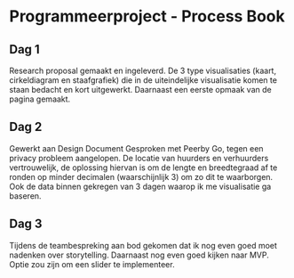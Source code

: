# Programmeerproject - Process Book

## Dag 1
Research proposal gemaakt en ingeleverd. De 3 type visualisaties (kaart, cirkeldiagram en staafgrafiek) die in de uiteindelijke visualisatie komen te staan bedacht en kort uitgewerkt. Daarnaast een eerste opmaak van de pagina gemaakt.

## Dag 2
Gewerkt aan Design Document
Gesproken met Peerby Go, tegen een privacy probleem aangelopen. De locatie van huurders en verhuurders vertrouwelijk, de oplossing hiervan is om de lengte en breedtegraad af te ronden op minder decimalen (waarschijnlijk 3) om zo dit te waarborgen. Ook de data binnen gekregen van 3 dagen waarop ik me visualisatie ga baseren.

## Dag 3
Tijdens de teambespreking aan bod gekomen dat ik nog even goed moet nadenken over storytelling. Daarnaast nog even goed kijken naar MVP. Optie zou zijn om een slider te implementeer.
